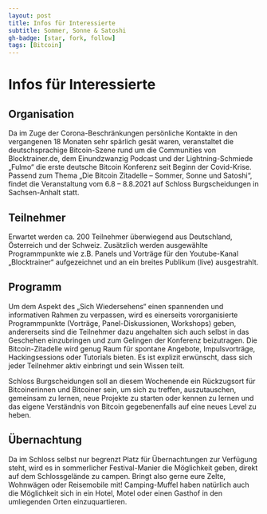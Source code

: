 ```yaml
---
layout: post
title: Infos für Interessierte
subtitle: Sommer, Sonne & Satoshi
gh-badge: [star, fork, follow]
tags: [Bitcoin]
---
```

 
 
# Infos für Interessierte
## Organisation
Da im Zuge der Corona-Beschränkungen persönliche Kontakte in den vergangenen 18 Monaten sehr spärlich gesät waren, veranstaltet die deutschsprachige Bitcoin-Szene rund um die Communities von Blocktrainer.de, dem Einundzwanzig Podcast und der Lightning-Schmiede „Fulmo“ die erste deutsche Bitcoin Konferenz seit Beginn der Covid-Krise.
Passend zum Thema „Die Bitcoin Zitadelle – Sommer, Sonne und Satoshi“, findet die Veranstaltung vom 6.8 – 8.8.2021 auf Schloss Burgscheidungen in Sachsen-Anhalt statt.

## Teilnehmer
Erwartet werden ca. 200 Teilnehmer überwiegend aus Deutschland, Österreich und der Schweiz. Zusätzlich werden ausgewählte Programmpunkte wie z.B. Panels und Vorträge für den Youtube-Kanal „Blocktrainer“ aufgezeichnet und an ein breites Publikum (live) ausgestrahlt.

## Programm
Um dem Aspekt des „Sich Wiedersehens“ einen spannenden und informativen Rahmen zu verpassen, wird es einerseits vororganisierte Programmpunkte (Vorträge, Panel-Diskussionen, Workshops) geben, andererseits sind die Teilnehmer dazu angehalten sich auch selbst in das Geschehen einzubringen und zum Gelingen der Konferenz beizutragen. Die Bitcoin-Zitadelle wird genug Raum für spontane Angebote, Impulsvorträge, Hackingsessions oder Tutorials bieten. Es ist explizit erwünscht, dass sich jeder Teilnehmer aktiv einbringt und sein Wissen teilt.

Schloss Burgscheidungen soll an diesem Wochenende ein Rückzugsort für Bitcoinerinnen und Bitcoiner sein, um sich zu treffen, auszutauschen, gemeinsam zu lernen, neue Projekte zu starten oder kennen zu lernen und das eigene Verständnis von Bitcoin gegebenenfalls auf eine neues Level zu heben.

## Übernachtung
Da im Schloss selbst nur begrenzt Platz für Übernachtungen zur Verfügung steht, wird es in sommerlicher Festival-Manier die Möglichkeit geben, direkt auf dem Schlossgelände zu campen. Bringt also gerne eure Zelte, Wohnwägen oder Reisemobile mit! Camping-Muffel haben natürlich auch die Möglichkeit sich in ein Hotel, Motel oder einen Gasthof in den umliegenden Orten einzuquartieren.

